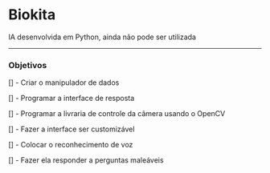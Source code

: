# Biokita

IA desenvolvida em Python, ainda não pode ser utilizada

---

### Objetivos

[] - Criar o manipulador de dados

[] - Programar a interface de resposta

[] - Programar a livraria de controle da câmera usando o OpenCV

[] - Fazer a interface ser customizável

[] - Colocar o reconhecimento de voz

[] - Fazer ela responder a perguntas maleáveis

